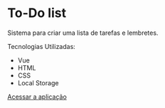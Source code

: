 # To-Do list


Sistema para criar uma lista de tarefas e lembretes.

Tecnologias Utilizadas:

* Vue
* HTML
* CSS
* Local Storage


[Acessar a aplicação](https://melembra.herokuapp.com/)


